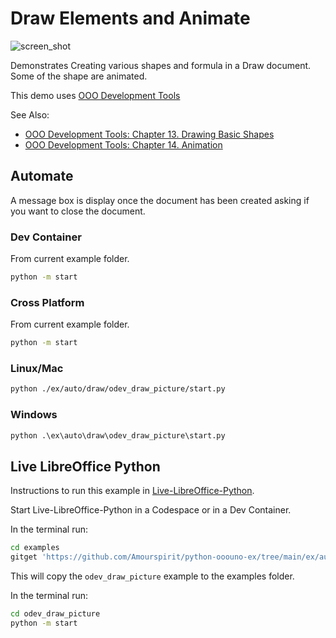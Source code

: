 # Draw Elements and Animate

![screen_shot](https://user-images.githubusercontent.com/4193389/198358336-7e53f038-c462-49a0-93d4-e67e4d6e5b24.png)

Demonstrates Creating various shapes and formula in a Draw document.
Some of the shape are animated.

This demo uses [OOO Development Tools]

See Also:

- [OOO Development Tools: Chapter 13. Drawing Basic Shapes](https://python-ooo-dev-tools.readthedocs.io/en/latest/odev/part3/chapter13.html)
- [OOO Development Tools: Chapter 14. Animation](https://python-ooo-dev-tools.readthedocs.io/en/latest/odev/part3/chapter14.html)

## Automate

A message box is display once the document has been created asking if you want to close the document.

### Dev Container

From current example folder.

```sh
python -m start
```

### Cross Platform

From current example folder.

```sh
python -m start
```

### Linux/Mac

```sh
python ./ex/auto/draw/odev_draw_picture/start.py
```

### Windows

```ps
python .\ex\auto\draw\odev_draw_picture\start.py
```

## Live LibreOffice Python

Instructions to run this example in [Live-LibreOffice-Python](https://github.com/Amourspirit/live-libreoffice-python).

Start Live-LibreOffice-Python in a Codespace or in a Dev Container.

In the terminal run:

```bash
cd examples
gitget 'https://github.com/Amourspirit/python-ooouno-ex/tree/main/ex/auto/draw/odev_draw_picture'
```

This will copy the `odev_draw_picture` example to the examples folder.

In the terminal run:

```bash
cd odev_draw_picture
python -m start
```

[OOO Development Tools]: https://python-ooo-dev-tools.readthedocs.io/en/latest/